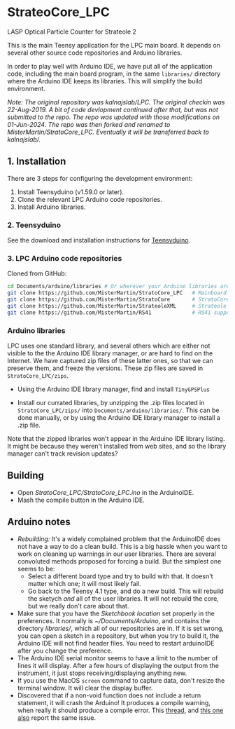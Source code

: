 # StrateoCore_LPC

LASP Optical Particle Counter for Strateole 2

This is the main Teensy application for the LPC main board.
It depends on several other source code repositories and 
Arduino libraries.

In order to play well with Arduino IDE, we have put all of the application
code, including the main board program, in the same `libraries/`
directory where the Arduino IDE keeps its libraries. This will simplify
the build environment.

*Note: The original repository was kalnajslab/LPC. 
The original checkin was 22-Aug-2019. A bit of code devlopment continued
after that, but was not submitted to the repo. The repo was
updated with those modifications on 01-Jun-2024. The repo was then
forked and renamed to MisterMartin/StratoCore_LPC. Eventually
it will be transferred back to kalnajslab/.*


## 1. Installation

There are 3 steps for configuring the development environment:
  1. Install Teensyduino (v1.59.0 or later).
  1. Clone the relevant LPC Arduino code repositories.
  1. Install Arduino libraries.

### 2. Teensyduino

See the download and installation instructions for 
<a href="https://www.pjrc.com/teensy/td_download.html" target="_blank">Teensyduino</a>.

### 3. LPC Arduino code repositories

Cloned from GitHub:

```sh
cd Documents/arduino/libraries # Or wherever your Arduino libraries are
git clone https://github.com/MisterMartin/StratoCore_LPC   # Mainboard application
git clone https://github.com/MisterMartin/StratoCore       # StratoCore framework
git clone https://github.com/MisterMartin/StrateoleXML     # Strateole message parsing and comms support
git clone https://github.com/MisterMartin/RS41             # RS41 support library

```

### Arduino libraries

LPC uses one standard library, and several others which are either not
visible to the the Arduino IDE library manager, or are hard to find
on the Internet. We have captured zip files of these latter ones, so that
we can preserve them, and freeze the versions. These zip files are
saved in `StratoCore_LPC/zips`.

- Using the Arduino IDE library manager, find and install `TinyGPSPlus`

- Install our currated libraries, by unzipping the .zip files
  located in `StratoCore_LPC/zips/` into `Documents/arduino/libraries/`.
  This can be done manually, or by using the Arduino IDE library manager
  to install a .zip file.

Note that the zipped libraries won't appear in the Arduino IDE library
listing. It might be because they weren't installed from web
sites, and so the library manager can't track revision updates?

## Building

- Open *StratoCore_LPC/StratoCore_LPC.ino* in the ArduinoIDE.
- Mash the compile button in the Arduino IDE.

## Arduino notes

- *Rebuilding:* It's a widely complained problem that the ArduinoIDE does not have a way to do a clean
  build. This is a big hassle when you want to work on cleaning up warnings in our user libraries.
  There are several convoluted methods proposed for forcing a build. But the simplest one seems to be:
    - Select a different board type and try to build with that. It doesn't matter which
      one; it will most likely fail.
    - Go back to the Teensy 4.1 type, and do a new build. This will rebuild the
      sketych _and_ all of the user libraries. It will not rebuild the core, but
      we really don't care about that.
- Make sure that you have the _Sketchbook location_ set properly in the preferences. It
  normally is _~/Documents/Arduino_, and contains the directory _libraries/_, which
  all of our repositories are in. If it is set wrong, you can open a sketch in 
  a repository, but when you try to build it, the Arduino IDE will not find header files.
  You need to restart arduinoIDE after you change the preference.
- The Arduino IDE serial monitor seems to have a limit to the number of lines
  it will display. After a few hours of displaying the output from the instrument, 
  it just stops receiving/displaying anything new.
- If you use the MacOS `screen` command to capture data, don't resize
  the terminal window. It will clear the display buffer.
- Discovered that if a non-void function does not include a return 
  statement, it will crash the Arduino! It produces a compile
  warning, when really it should produce a compile error.
  This [thread](https://github.com/espressif/arduino-esp32/issues/5867),
  and [this one also](https://stackoverflow.com/questions/57163022/c-crash-on-a-non-void-function-doesnt-have-return-statement)
  report the same issue.
